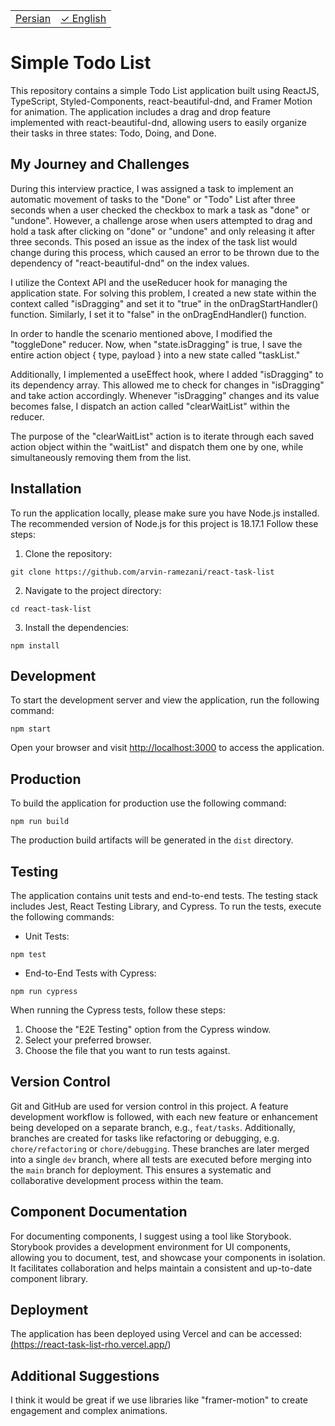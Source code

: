 <table>
    <td>
    <a href="README.fa.md">
        Persian
    </a>
    </td>
    <td>
        <a href="README.md">
           &#10003; English
        </a>
    </td>
</table>

# Simple Todo List

This repository contains a simple Todo List application built using ReactJS, TypeScript, Styled-Components, react-beautiful-dnd, and Framer Motion for animation. The application includes a drag and drop feature implemented with react-beautiful-dnd, allowing users to easily organize their tasks in three states: Todo, Doing, and Done.

## My Journey and Challenges

During this interview practice, I was assigned a task to implement an automatic movement of tasks to the "Done" or "Todo" List after three seconds when a user checked
the checkbox to mark a task as "done" or "undone". However, a challenge arose when users attempted to drag and hold a task after clicking on "done" or "undone" and
only releasing it after three seconds. This posed an issue as the index of the task list would change during this process, which caused an error to be thrown due to
the dependency of "react-beautiful-dnd" on the index values.

I utilize the Context API and the useReducer hook for managing the application state. For solving this problem, I created a new state within the context called "isDragging"
and set it to "true" in the onDragStartHandler() function. Similarly, I set it to "false" in the onDragEndHandler() function.

In order to handle the scenario mentioned above, I modified the "toggleDone" reducer. Now, when "state.isDragging" is true, I save the entire action object { type, payload }
into a new state called "taskList."

Additionally, I implemented a useEffect hook, where I added "isDragging" to its dependency array. This allowed me to check for changes in "isDragging" and take action accordingly. Whenever "isDragging" changes and its value becomes false, I dispatch an action called "clearWaitList" within the reducer.

The purpose of the "clearWaitList" action is to iterate through each saved action object within the "waitList" and dispatch them one by one, while simultaneously removing them from the list.

## Installation

To run the application locally, please make sure you have Node.js installed. The recommended version of Node.js for this project is 18.17.1 Follow these steps:

1. Clone the repository:

```
git clone https://github.com/arvin-ramezani/react-task-list
```

2. Navigate to the project directory:

```
cd react-task-list
```

3. Install the dependencies:

```
npm install
```

## Development

To start the development server and view the application, run the following command:

```
npm start
```

Open your browser and visit [http://localhost:3000](http://localhost:3000) to access the application.

## Production

To build the application for production use the following command:

```
npm run build
```

The production build artifacts will be generated in the `dist` directory.

## Testing

The application contains unit tests and end-to-end tests. The testing stack includes Jest, React Testing Library, and Cypress. To run the tests, execute the following commands:

- Unit Tests:

```
npm test
```

- End-to-End Tests with Cypress:

```
npm run cypress
```

When running the Cypress tests, follow these steps:

1. Choose the "E2E Testing" option from the Cypress window.
2. Select your preferred browser.
3. Choose the file that you want to run tests against.

## Version Control

Git and GitHub are used for version control in this project. A feature development workflow is followed, with each new feature or enhancement being developed on a separate branch, e.g., `feat/tasks`. Additionally, branches are created for tasks like refactoring or debugging, e.g. `chore/refactoring` or `chore/debugging`. These branches are later merged into a single `dev` branch, where all tests are executed before merging into the `main` branch for deployment. This ensures a systematic and collaborative development process within the team.

## Component Documentation

For documenting components, I suggest using a tool like Storybook. Storybook provides a development environment for UI components, allowing you to document, test, and showcase your components in isolation. It facilitates collaboration and helps maintain a consistent and up-to-date component library.

## Deployment

The application has been deployed using Vercel and can be accessed:
<br />
<a href="https://react-task-list-rho.vercel.app/">
(https://react-task-list-rho.vercel.app/)
</a>

## Additional Suggestions

I think it would be great if we use libraries like "framer-motion" to create engagement and complex animations.

